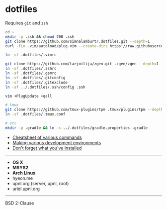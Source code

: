 dotfiles
=====

Requires `git` and `zsh`

```bash
cd ~
mkdir -p .ssh && chmod 700 .ssh
git clone https://github.com/simnalamburt/.dotfiles.git --depth=1
curl -fLo .vim/autoload/plug.vim --create-dirs https://raw.githubusercontent.com/junegunn/vim-plug/master/plug.vim

ln -sf .dotfiles/.vimrc

git clone https://github.com/tarjoilija/zgen.git .zgen/zgen --depth=1
ln -sf .dotfiles/.zshrc
ln -sf .dotfiles/.gemrc
ln -sf .dotfiles/.gitconfig
ln -sf .dotfiles/.gitexclude
ln -sf ../.dotfiles/.ssh/config .ssh

vim +PlugUpdate +qall

# tmux
git clone https://github.com/tmux-plugins/tpm .tmux/plugins/tpm --depth=1
ln -sf .dotfiles/.tmux.conf

# etc
mkdir -p .gradle && ln -s ../.dotfiles/gradle.properties .gradle
```

* [Cheatsheet of various commands](cheatsheet.md)
* [Making various development environments](installation.md)
* [Don't forget what you've installed](packages.md)

--------

* **OS X**
* **MSYS2**
* **Arch Linux**
* hyeon.me
* upnl.org (server, upnl, root)
* uriel.upnl.org

--------

BSD 2-Clause

